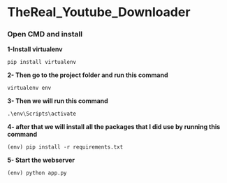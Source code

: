 # TheReal_Youtube_Downloader


### Open CMD and install

**1-Install virtualenv**

	pip install virtualenv

**2- Then go to the project folder and run this command** 

	virtualenv env


**3- Then we will run this command** 

	.\env\Scripts\activate
	
	
**4- after that we will install all the packages that I did use by running this command** 

	(env) pip install -r requirements.txt

**5- Start the webserver**

	(env) python app.py
